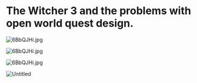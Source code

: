# The Witcher 3 and the problems with open world quest design.

![6BbQJHi.jpg](https://i.imgur.com/0WpYX9U.gif)

![6BbQJHi.jpg](https://i.imgur.com/1AhNg1n.gif)

![6BbQJHi.jpg](https://i.imgur.com/HEplVcC.gif)

![Untitled](https://i.imgur.com/96WfcQM.png)